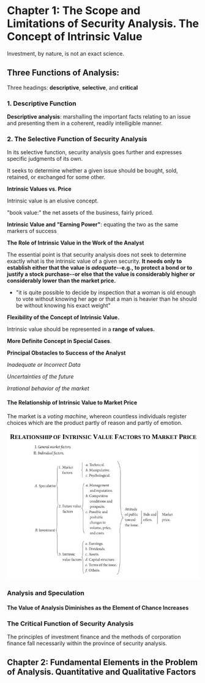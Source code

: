 # Chapter 1: The Scope and Limitations of Security Analysis. The Concept of Intrinsic Value

Investment, by nature, is not an exact science.

## Three Functions of Analysis:

Three headings: **descriptive**, **selective**, and **critical**

### 1. Descriptive Function

**Descriptive analysis**: marshalling the important facts relating to an issue and presenting them in a coherent, readily intelligible manner.

### 2. The Selective Function of Security Analysis

In its selective function, security analysis goes further and expresses specific judgments of its own.

It seeks to determine whether a given issue should be bought, sold, retained, or exchanged for some other.

**Intrinsic Values vs. Price**

Intrinsic value is an elusive concept.

"book value:" the net assets of the business, fairly priced.

**Intrinsic Value and "Earning Power"**: equating the two as the same markers of success

**The Role of Intrinsic Value in the Work of the Analyst**

The essential point is that security analysis does not seek to determine exactly what is the intrinsic value of a given security. **It needs only to establish either that the value is *adequate*--e.g., to protect a bond or to justify a stock purchase--or else that the value is considerably higher or considerably lower than the market price.**

- "it is quite possible to decide by inspection that a woman is old enough to vote without knowing her age or that a man is heavier than he should be without knowing his exact weight"

**Flexibility of the Concept of Intrinsic Value.**

Intrinsic value should be represented in a **range of values.**

**More Definite Concept in Special Cases**.

**Principal Obstacles to Success of the Analyst**

*Inadequate or Incorrect Data*

*Uncertainties of the future*

*Irrational behavior of the market*

#### The Relationship of Intrinsic Value to Market Price

The market is a *voting machine*, whereon countless individuals register choices which are the product partly of reason and partly of emotion.

![intrinsic to market value](./images/intrinsic-to-market-value.png)

### Analysis and Speculation

#### The Value of Analysis Diminishes as the Element of Chance Increases

### The Critical Function of Security Analysis

The principles of investment finance and the methods of corporation finance fall necessarily within the province of security analysis.

## Chapter 2: Fundamental Elements in the Problem of Analysis. Quantitative and Qualitative Factors

